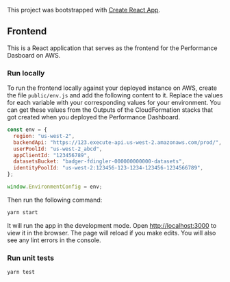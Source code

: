 This project was bootstrapped with [Create React App](https://github.com/facebook/create-react-app).

## Frontend

This is a React application that serves as the frontend for the Performance Dasboard on AWS.

### Run locally

To run the frontend locally against your deployed instance on AWS, create the file `public/env.js` and add the following content to it. Replace the values for each variable with your corresponding values for your environment. You can get these values from the Outputs of the CloudFormation stacks that got created when you deployed the Performance Dashboard.

```js
const env = {
  region: "us-west-2",
  backendApi: "https://123.execute-api.us-west-2.amazonaws.com/prod/",
  userPoolId: "us-west-2_abcd",
  appClientId: "123456789",
  datasetsBucket: "badger-fdingler-000000000000-datasets",
  identityPoolId: "us-west-2:123456-123-1234-123456-1234566789",
};

window.EnvironmentConfig = env;
```

Then run the following command:

```bash
yarn start
```

It will run the app in the development mode. Open [http://localhost:3000](http://localhost:3000) to view it in the browser. The page will reload if you make edits. You will also see any lint errors in the console.

### Run unit tests

```bash
yarn test
```
